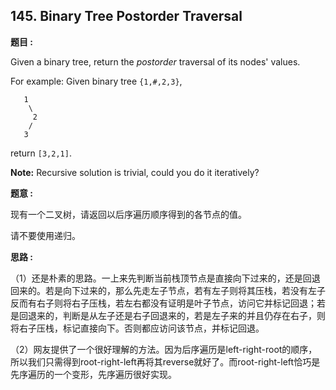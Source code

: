 ##  145. Binary Tree Postorder Traversal

**题目 :**

Given a binary tree, return the *postorder* traversal of its nodes' values.

For example:
Given binary tree `{1,#,2,3}`,

```
   1
    \
     2
    /
   3

```

return `[3,2,1]`.

**Note:** Recursive solution is trivial, could you do it iteratively?

**题意 :**

现有一个二叉树，请返回以后序遍历顺序得到的各节点的值。

请不要使用递归。

**思路 :**

（1）还是朴素的思路。一上来先判断当前栈顶节点是直接向下过来的，还是回退回来的。若是向下过来的，那么先走左子节点，若有左子则将其压栈，若没有左子反而有右子则将右子压栈，若左右都没有证明是叶子节点，访问它并标记回退；若是回退来的，判断是从左子还是右子回退来的，若是左子来的并且仍存在右子，则将右子压栈，标记直接向下。否则都应访问该节点，并标记回退。

（2）网友提供了一个很好理解的方法。因为后序遍历是left-right-root的顺序，所以我们只需得到root-right-left再将其reverse就好了。而root-right-left恰巧是先序遍历的一个变形，先序遍历很好实现。